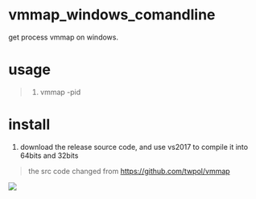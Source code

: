 # vmmap_windows_comandline
get process vmmap on windows.

# usage
> 1. vmmap -pid <pid>

# install
1. download the release source code, and use vs2017 to compile it into 64bits and 32bits


> the src code changed from https://github.com/twpol/vmmap 

![](https://github.com/Byzero512/vmmap_windows_comandline/raw/master/show.jpg)
